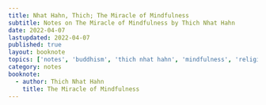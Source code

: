 ```yaml
---
title: Nhat Hahn, Thich; The Miracle of Mindfulness
subtitle: Notes on The Miracle of Mindfulness by Thich Nhat Hahn 
date: 2022-04-07
lastupdated: 2022-04-07
published: true
layout: booknote
topics: ['notes', 'buddhism', 'thich nhat hahn', 'mindfulness', 'religion']
category: notes
booknote:
  - author: Thich Nhat Hahn
    title: The Miracle of Mindfulness
---
```

